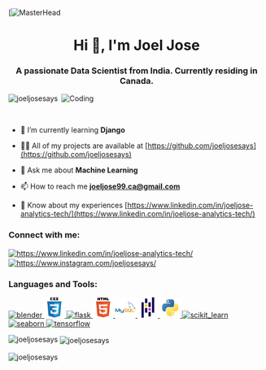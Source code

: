 [![MasterHead](https://media.tenor.com/qJ5evVs-_uUAAAAC/coding.gif)
<h1 align="center">Hi 👋, I'm Joel Jose</h1>
<h3 align="center">A passionate Data Scientist from India. Currently residing in Canada.</h3>
<img align = "right" alt="Coding" width="400" src="https://miro.medium.com/v2/resize:fit:794/0*PVdHybB6Vvj3jleY.jpg" >

<p align="left"> <img src="https://komarev.com/ghpvc/?username=joeljosesays&label=Profile%20views&color=0e75b6&style=flat" alt="joeljosesays" /> </p>

<p align="left"> <a href="https://twitter.com/" target="blank"><img src="https://img.shields.io/twitter/follow/?logo=twitter&style=for-the-badge" alt="" /></a> </p>

- 🌱 I’m currently learning **Django**

- 👨‍💻 All of my projects are available at [https://github.com/joeljosesays](https://github.com/joeljosesays)

- 💬 Ask me about **Machine Learning**

- 📫 How to reach me **joeljose99.ca@gmail.com**

- 📄 Know about my experiences [https://www.linkedin.com/in/joeljose-analytics-tech/](https://www.linkedin.com/in/joeljose-analytics-tech/)

<h3 align="left">Connect with me:</h3>
<p align="left">
<a href="https://linkedin.com/in/https://www.linkedin.com/in/joeljose-analytics-tech/" target="blank"><img align="center" src="https://raw.githubusercontent.com/rahuldkjain/github-profile-readme-generator/master/src/images/icons/Social/linked-in-alt.svg" alt="https://www.linkedin.com/in/joeljose-analytics-tech/" height="30" width="40" /></a>
<a href="https://instagram.com/https://www.instagram.com/joeljosesays/" target="blank"><img align="center" src="https://raw.githubusercontent.com/rahuldkjain/github-profile-readme-generator/master/src/images/icons/Social/instagram.svg" alt="https://www.instagram.com/joeljosesays/" height="30" width="40" /></a>
</p>

<h3 align="left">Languages and Tools:</h3>
<p align="left"> <a href="https://www.blender.org/" target="_blank" rel="noreferrer"> <img src="https://download.blender.org/branding/community/blender_community_badge_white.svg" alt="blender" width="40" height="40"/> </a> <a href="https://www.w3schools.com/css/" target="_blank" rel="noreferrer"> <img src="https://raw.githubusercontent.com/devicons/devicon/master/icons/css3/css3-original-wordmark.svg" alt="css3" width="40" height="40"/> </a> <a href="https://flask.palletsprojects.com/" target="_blank" rel="noreferrer"> <img src="https://www.vectorlogo.zone/logos/pocoo_flask/pocoo_flask-icon.svg" alt="flask" width="40" height="40"/> </a> <a href="https://www.w3.org/html/" target="_blank" rel="noreferrer"> <img src="https://raw.githubusercontent.com/devicons/devicon/master/icons/html5/html5-original-wordmark.svg" alt="html5" width="40" height="40"/> </a> <a href="https://www.mysql.com/" target="_blank" rel="noreferrer"> <img src="https://raw.githubusercontent.com/devicons/devicon/master/icons/mysql/mysql-original-wordmark.svg" alt="mysql" width="40" height="40"/> </a> <a href="https://pandas.pydata.org/" target="_blank" rel="noreferrer"> <img src="https://raw.githubusercontent.com/devicons/devicon/2ae2a900d2f041da66e950e4d48052658d850630/icons/pandas/pandas-original.svg" alt="pandas" width="40" height="40"/> </a> <a href="https://www.python.org" target="_blank" rel="noreferrer"> <img src="https://raw.githubusercontent.com/devicons/devicon/master/icons/python/python-original.svg" alt="python" width="40" height="40"/> </a> <a href="https://scikit-learn.org/" target="_blank" rel="noreferrer"> <img src="https://upload.wikimedia.org/wikipedia/commons/0/05/Scikit_learn_logo_small.svg" alt="scikit_learn" width="40" height="40"/> </a> <a href="https://seaborn.pydata.org/" target="_blank" rel="noreferrer"> <img src="https://seaborn.pydata.org/_images/logo-mark-lightbg.svg" alt="seaborn" width="40" height="40"/> </a> <a href="https://www.tensorflow.org" target="_blank" rel="noreferrer"> <img src="https://www.vectorlogo.zone/logos/tensorflow/tensorflow-icon.svg" alt="tensorflow" width="40" height="40"/> </a> </p>

<p><img align="left" src="https://github-readme-stats.vercel.app/api/top-langs?username=joeljosesays&show_icons=true&locale=en&layout=compact" alt="joeljosesays" /></p>

<p>&nbsp;<img align="center" src="https://github-readme-stats.vercel.app/api?username=joeljosesays&show_icons=true&locale=en" alt="joeljosesays" /></p>

<p><img align="center" src="https://github-readme-streak-stats.herokuapp.com/?user=joeljosesays&" alt="joeljosesays" /></p>


